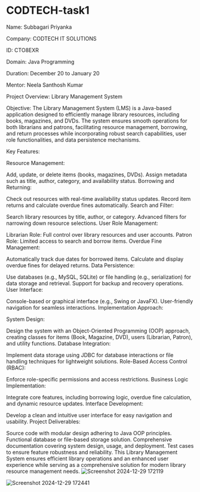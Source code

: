 # CODTECH-task1
Name: Subbagari Priyanka


Company: CODTECH IT SOLUTIONS


ID: CTO8EXR


Domain: Java Programming


Duration: December 20 to January 20


Mentor: Neela Santhosh Kumar


Project Overview: Library Management System



Objective:
The Library Management System (LMS) is a Java-based application designed to efficiently manage library resources, including books, magazines, and DVDs. The system ensures smooth operations for both librarians and patrons, facilitating resource management, borrowing, and return processes while incorporating robust search capabilities, user role functionalities, and data persistence mechanisms.

Key Features:

Resource Management:

Add, update, or delete items (books, magazines, DVDs).
Assign metadata such as title, author, category, and availability status.
Borrowing and Returning:

Check out resources with real-time availability status updates.
Record item returns and calculate overdue fines automatically.
Search and Filter:

Search library resources by title, author, or category.
Advanced filters for narrowing down resource selections.
User Role Management:

Librarian Role: Full control over library resources and user accounts.
Patron Role: Limited access to search and borrow items.
Overdue Fine Management:

Automatically track due dates for borrowed items.
Calculate and display overdue fines for delayed returns.
Data Persistence:

Use databases (e.g., MySQL, SQLite) or file handling (e.g., serialization) for data storage and retrieval.
Support for backup and recovery operations.
User Interface:

Console-based or graphical interface (e.g., Swing or JavaFX).
User-friendly navigation for seamless interactions.
Implementation Approach:

System Design:

Design the system with an Object-Oriented Programming (OOP) approach, creating classes for items (Book, Magazine, DVD), users (Librarian, Patron), and utility functions.
Database Integration:

Implement data storage using JDBC for database interactions or file handling techniques for lightweight solutions.
Role-Based Access Control (RBAC):

Enforce role-specific permissions and access restrictions.
Business Logic Implementation:

Integrate core features, including borrowing logic, overdue fine calculation, and dynamic resource updates.
Interface Development:

Develop a clean and intuitive user interface for easy navigation and usability.
Project Deliverables:

Source code with modular design adhering to Java OOP principles.
Functional database or file-based storage solution.
Comprehensive documentation covering system design, usage, and deployment.
Test cases to ensure feature robustness and reliability.
This Library Management System ensures efficient library operations and an enhanced user experience while serving as a comprehensive solution for modern library resource management needs.
![Screenshot 2024-12-29 172119](https://github.com/user-attachments/assets/82a19bb6-9f7d-4d95-865d-c89ab3b40643)

![Screenshot 2024-12-29 172441](https://github.com/user-attachments/assets/39edd9d0-4cbd-4148-a841-d400b3490a32)
